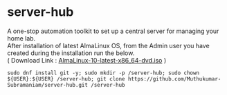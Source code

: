 # server-hub
A one-stop automation toolkit to set up a central server for managing your home lab.  
After installation of latest AlmaLinux OS, from the Admin user you have created during the installation run the below.  
( Download Link : [AlmaLinux-10-latest-x86_64-dvd.iso](https://repo.almalinux.org/almalinux/10/isos/x86_64/AlmaLinux-10-latest-x86_64-dvd.iso) )  
```
sudo dnf install git -y; sudo mkdir -p /server-hub; sudo chown ${USER}:${USER} /server-hub; git clone https://github.com/Muthukumar-Subramaniam/server-hub.git /server-hub
```
